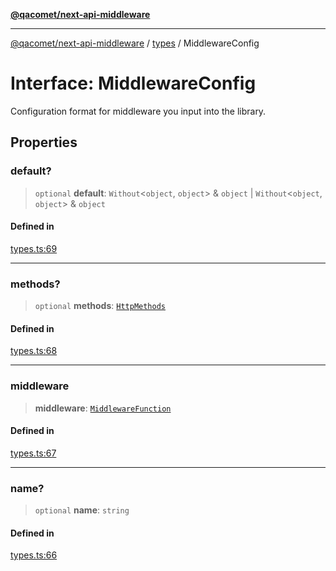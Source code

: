 [**@qacomet/next-api-middleware**](../../README.md)

***

[@qacomet/next-api-middleware](../../modules.md) / [types](../README.md) / MiddlewareConfig

# Interface: MiddlewareConfig

Configuration format for middleware you input into the library.

## Properties

### default?

> `optional` **default**: `Without`\<`object`, `object`\> & `object` \| `Without`\<`object`, `object`\> & `object`

#### Defined in

[types.ts:69](https://github.com/QAComet/next-api-middleware/blob/0bd481189c878c6c91f5198b87c801bc07163839/src/types.ts#L69)

***

### methods?

> `optional` **methods**: [`HttpMethods`](../type-aliases/HttpMethods.md)

#### Defined in

[types.ts:68](https://github.com/QAComet/next-api-middleware/blob/0bd481189c878c6c91f5198b87c801bc07163839/src/types.ts#L68)

***

### middleware

> **middleware**: [`MiddlewareFunction`](../type-aliases/MiddlewareFunction.md)

#### Defined in

[types.ts:67](https://github.com/QAComet/next-api-middleware/blob/0bd481189c878c6c91f5198b87c801bc07163839/src/types.ts#L67)

***

### name?

> `optional` **name**: `string`

#### Defined in

[types.ts:66](https://github.com/QAComet/next-api-middleware/blob/0bd481189c878c6c91f5198b87c801bc07163839/src/types.ts#L66)
